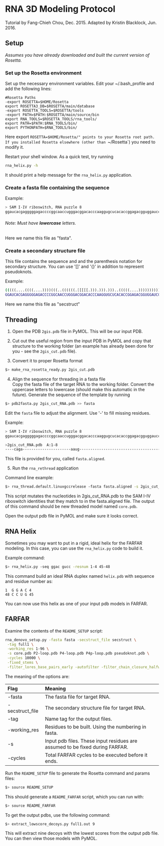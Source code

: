 # RNA 3D Modeling Protocol
Tutorial by Fang-Chieh Chou, Dec. 2015.
Adapted by Kristin Blacklock, Jun. 2016.

## Setup

*Assumes you have already downloaded and built the current version of Rosetta.*

### Set up the Rosetta environment 

Set up the necessary environment variables. Edit your ~/.bash_profile and add the following lines:

```
#Rosetta Paths
-export ROSETTA=$HOME/Rosetta
export ROSETTA3_DB=$ROSETTA/main/database
-export ROSETTA_TOOLS=$ROSETTA/tools
-export PATH=$PATH:$ROSETTA/main/source/bin
export RNA_TOOLS=$ROSETTA_TOOLS/rna_tools/
export PATH=$PATH:$RNA_TOOLS/bin/
export PYTHONPATH=$RNA_TOOLS/bin/
```

Here export `ROSETTA=$HOME/Rosetta/" points to your Rosetta root path. If you installed Rosetta elsewhere (other than `~/Rosetta`) you need to modify it.

Restart your shell window. As a quick test, try running
```bash
rna_helix.py -h
```
It should print a help message for the `rna_helix.py` application.

### Create a fasta file containing the sequence

Example:
```bash
> SAM I-IV riboswitch, RNA puzzle 8
ggaucacgagggggagaccccggcaaccugggacggacacccaaggugcucacaccggagacgguggauccggcccgagagggcaacgaaguccgu
```
###### Note: Must have **lowercase** letters.
Here we name this file as "fasta". 

### Create a secondary structure file

This file contains the sequence and and the parenthesis notation for secondary structure. You can use '[]' and '{}' in addition to represent pseudoknots.

Example:
```bash
(((((....((((....))))(((..((((((.[[[[[.))).))).)))..(((((....)))))))))).((((....))))......]]]]].
GGAUCACGAGGGGGAGACCCCGGCAACCUGGGACGGACACCCAAGGUGCUCACACCGGAGACGGUGGAUCCGGCCCGAGAGGGCAACGAAGUCCGU
```
Here we name this file as "secstruct"

## Threading

1. Open the PDB `2gis.pdb` file in PyMOL. This will be our input PDB.

2. Cut out the useful region from the input PDB in PyMOL and copy that structure to the working folder (an example has already been done for you - see the `2gis_cut.pdb` file).

3. Convert it to proper Rosetta format
```bash
$> make_rna_rosetta_ready.py 2gis_cut.pdb
```

4. Align the sequence for threading in a fasta file  
Copy the fasta file of the target RNA to the working folder. Convert the uppercase letters to lowercase (should make this automatic in the future). Generate the sequence of the template by running
```bash
$> pdb2fasta.py 2gis_cut_RNA.pdb >> fasta
```

Edit the `fasta` file to adjust the alignment. Use '-' to fill missing residues.

Example:
```bash
> SAM I-IV riboswitch, RNA puzzle 8
ggaucacgagggggagaccccggcaaccugggacggacacccaaggugcucacaccggagacgguggauccggcccgagagggcaacgaaguccgu

>2gis_cut_RNA.pdb  A:1-8
----caga----------------------aaug--------------------------------------------------------------
```
This file is provided for you, called `fasta.aligned`.

5. Run the `rna_rethread` application

Command line example:
```bash
$> rna_thread.default.linuxgccrelease -fasta fasta.aligned -s 2gis_cut_RNA.pdb -o core.pdb
```
This script mutates the nucleotides in 2gis_cut_RNA.pdb to the SAM I-IV riboswitch identities that they match to in the fasta.aligned file. The output of this command should be new threaded model named `core.pdb`.

Open the output pdb file in PyMOL and make sure it looks correct.

## RNA Helix

Sometimes you may want to put in a rigid, ideal helix for the FARFAR modeling. In this case, you can use the `rna_helix.py` code to build it.

Example command:
```bash
$> rna_helix.py -seq ggac gucc -resnum 1-4 45-48
```

This command build an ideal RNA duplex named `helix.pdb` with sequence and residue number as:
```
1  G G A C 4
48 C C U G 45
```

You can now use this helix as one of your input pdb models in FARFAR.

## FARFAR

Examine the contents of the `README_SETUP` script:
```bash
rna_denovo_setup.py -fasta fasta -secstruct_file secstruct \
 -tag full1 \
 -working_res 1-96 \
 -s core.pdb P2-loop.pdb P4-loop.pdb P4p-loop.pdb pseudoknot.pdb \
 -cycles 10000 \
 -fixed_stems \
 -filter_lores_base_pairs_early -autofilter -filter_chain_closure_halfway
```

The meaning of the options are:

| Flag            | Meaning |
| :-------------- | :---------------------------------------------------------------------------- |
| -fasta          | The fasta file for target RNA.                                                |
| -secstruct_file | The secondary structure file for target RNA.                                  |
| -tag            | Name tag for the output files.                                                |
| -working_res    | Residues to be built. Using the numbering in fasta.                           |
| -s              | Input pdb files. These input residues are assumed to be fixed during FARFAR.  |
| -cycles         | Total FARFAR cycles to be executed before it ends.                            |


Run the `README_SETUP` file to generate the Rosetta command and params files:
```bash
$> source README_SETUP
```

This should generate a `README_FARFAR` script, which you can run with:
```bash
$> source README_FARFAR
```

To get the output pdbs, use the following command:
```bash
$> extract_lowscore_decoys.py full1.out 9
```
This will extract nine decoys with the lowest scores from the output pdb file. You can then view those models with PyMOL.


